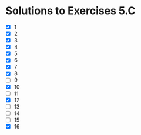 # Solutions to Exercises 5.C

- [x] 1
- [x] 2
- [x] 3
- [x] 4
- [x] 5
- [x] 6
- [x] 7
- [x] 8
- [ ] 9
- [x] 10
- [ ] 11
- [x] 12
- [ ] 13
- [ ] 14
- [ ] 15
- [x] 16